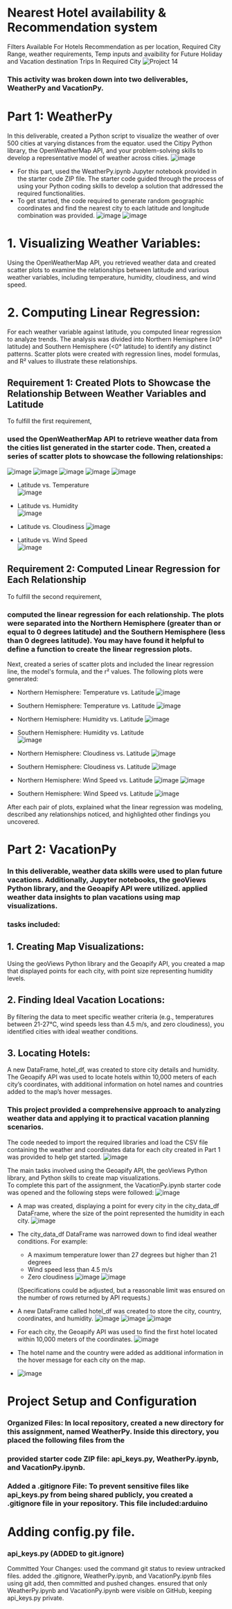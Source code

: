 # Nearest Hotel availability & Recommendation system 
Filters Available For Hotels Recommendation as per location, Required City Range, weather requirements, Temp inputs and avaibility for Future Holiday and Vacation destination Trips In Required City
<img src="https://mir-s3-cdn-cf.behance.net/project_modules/max_1200/fbc52262225969.5a89af053bacd.gif" alt="Project 14">
### This activity was broken down into two deliverables, WeatherPy and VacationPy.

# Part 1: WeatherPy
In this deliverable, created a Python script to visualize the weather of over 500 cities at varying distances from the equator. used the Citipy Python library, the OpenWeatherMap API, and your problem-solving skills to develop a representative model of weather across cities.
![image](https://github.com/user-attachments/assets/2c9c47ce-f807-441a-8f57-50835276a2ea)

- For this part, used the WeatherPy.ipynb Jupyter notebook provided in the starter code ZIP file. The starter code guided through the process of using your Python coding skills to develop a solution that addressed the required functionalities.
- To get started, the code required to generate random geographic coordinates and find the nearest city to each latitude and longitude combination was provided.
![image](https://github.com/user-attachments/assets/5ddc107a-9239-495d-b2f2-a555b54ff1bd)
![image](https://github.com/user-attachments/assets/d622a224-0c75-4728-9d91-918f7775a012)

# 1. Visualizing Weather Variables: 
Using the OpenWeatherMap API, you retrieved weather data and created scatter plots to examine the relationships between latitude and various weather variables, including temperature, humidity, cloudiness, and wind speed.

# 2. Computing Linear Regression: 
For each weather variable against latitude, you computed linear regression to analyze trends. The analysis was divided into Northern Hemisphere (≥0° latitude) and Southern Hemisphere (<0° latitude) to identify any distinct patterns. Scatter plots were created with regression lines, model formulas, and R² values to illustrate these relationships.

## Requirement 1: Created Plots to Showcase the Relationship Between Weather Variables and Latitude
To fulfill the first requirement, 
### used the OpenWeatherMap API to retrieve weather data from the cities list generated in the starter code. Then, created a series of scatter plots to showcase the following relationships:
![image](https://github.com/user-attachments/assets/80058ed7-2c15-46de-b1d2-4e443f9eb6e1)
![image](https://github.com/user-attachments/assets/667d2eef-b9a9-4691-aba6-d03b5debb42d)
![image](https://github.com/user-attachments/assets/ab068d7b-13b8-492e-9edf-a57959cfd195)
![image](https://github.com/user-attachments/assets/98b4e244-2382-460d-a79a-729f790945df)
![image](https://github.com/user-attachments/assets/a8b9a469-03e5-40c0-95e8-96f5ddd79df6)

- Latitude vs. Temperature  
  ![image](https://github.com/user-attachments/assets/0b52dc56-fdc1-4c0b-acbd-af53cf15958e)
  
- Latitude vs. Humidity  
  ![image](https://github.com/user-attachments/assets/4029cbfc-2923-4d25-84a1-ffd814da964d)
  
- Latitude vs. Cloudiness
  ![image](https://github.com/user-attachments/assets/8775ac81-7f9d-4686-aeed-362f271784d9)
  
- Latitude vs. Wind Speed  
 ![image](https://github.com/user-attachments/assets/92ad6dac-4fc2-4d19-9a64-b73b4f5650c3)

## Requirement 2: Computed Linear Regression for Each Relationship
To fulfill the second requirement, 
### computed the linear regression for each relationship. The plots were separated into the Northern Hemisphere (greater than or equal to 0 degrees latitude) and the Southern Hemisphere (less than 0 degrees latitude). You may have found it helpful to define a function to create the linear regression plots.

Next, created a series of scatter plots and included the linear regression line, the model's formula, and the r² values. The following plots were generated:

- Northern Hemisphere: Temperature vs. Latitude
  ![image](https://github.com/user-attachments/assets/9439c0ed-943b-4604-a57d-72c233db3aea)
  
- Southern Hemisphere: Temperature vs. Latitude
  ![image](https://github.com/user-attachments/assets/2868be09-c383-421e-8b76-91b801b4eef4)

- Northern Hemisphere: Humidity vs. Latitude
  ![image](https://github.com/user-attachments/assets/7c1b15c3-07f9-4bb3-9506-8e8bccb0999b)

- Southern Hemisphere: Humidity vs. Latitude  
  ![image](https://github.com/user-attachments/assets/698fb54d-2101-438e-ab48-f33df8324ad2)

- Northern Hemisphere: Cloudiness vs. Latitude
  ![image](https://github.com/user-attachments/assets/fe27f043-b9c3-469c-86e5-c051ef75ff00)  

- Southern Hemisphere: Cloudiness vs. Latitude
  ![image](https://github.com/user-attachments/assets/0575687e-d870-4c6d-bc79-a0a0c204b946)
  
- Northern Hemisphere: Wind Speed vs. Latitude
  ![image](https://github.com/user-attachments/assets/022e7109-e9a2-4eb5-bdfe-9c194d7f9e71)
  ![image](https://github.com/user-attachments/assets/f8a94426-2d85-4784-92e9-215e54c9930f)  

- Southern Hemisphere: Wind Speed vs. Latitude
  ![image](https://github.com/user-attachments/assets/80fff588-04bd-4420-b4ee-97caaf086a00)

After each pair of plots,  explained what the linear regression was modeling, described any relationships noticed, and highlighted other findings you uncovered.


# Part 2: VacationPy

### In this deliverable, weather data skills were used to plan future vacations. Additionally, Jupyter notebooks, the geoViews Python library, and the Geoapify API were utilized. applied weather data insights to plan vacations using map visualizations.

### tasks included:

## 1. Creating Map Visualizations: 
Using the geoViews Python library and the Geoapify API, you created a map that displayed points for each city, with point size representing humidity levels.

## 2. Finding Ideal Vacation Locations: 
By filtering the data to meet specific weather criteria (e.g., temperatures between 21-27°C, wind speeds less than 4.5 m/s, and zero cloudiness), you identified cities with ideal weather conditions.

## 3. Locating Hotels: 
A new DataFrame, hotel_df, was created to store city details and humidity. The Geoapify API was used to locate hotels within 10,000 meters of each city’s coordinates, with additional information on hotel names and countries added to the map’s hover messages.

### This project provided a comprehensive approach to analyzing weather data and applying it to practical vacation planning scenarios.

The code needed to import the required libraries and load the CSV file containing the weather and coordinates data for each city created in Part 1 was provided to help get started.
![image](https://github.com/user-attachments/assets/0172b20d-890a-4788-8739-60a88f9b936c)

The main tasks involved using the Geoapify API, the geoViews Python library, and Python skills to create map visualizations.  
To complete this part of the assignment, the VacationPy.ipynb starter code was opened and the following steps were followed:
![image](https://github.com/user-attachments/assets/682f3406-087a-4602-9075-5ca8249963cb)

  
- A map was created, displaying a point for every city in the city_data_df DataFrame, where the size of the point represented the humidity in each city.
![image](https://github.com/user-attachments/assets/e6067a73-9174-4fe3-8c49-b807ca71ffb1)

- The city_data_df DataFrame was narrowed down to find ideal weather conditions. For example:
    - A maximum temperature lower than 27 degrees but higher than 21 degrees
    - Wind speed less than 4.5 m/s
    - Zero cloudiness
![image](https://github.com/user-attachments/assets/26791ebe-461c-4a97-9f6a-b981e4229b6b)
![image](https://github.com/user-attachments/assets/56d0f2a6-9f07-4300-97e9-47ac44208ebc)


  (Specifications could be adjusted, but a reasonable limit was ensured on the number of rows returned by API requests.)

- A new DataFrame called hotel_df was created to store the city, country, coordinates, and humidity.
  ![image](https://github.com/user-attachments/assets/39df5757-d133-49b5-b563-22fb004cc51e)
  ![image](https://github.com/user-attachments/assets/e8f44f02-ba5d-4dd4-80ef-9efcd061fa0e)
  ![image](https://github.com/user-attachments/assets/31365d31-e9d2-4b20-beda-2304ddd47ed8)
  
- For each city, the Geoapify API was used to find the first hotel located within 10,000 meters of the coordinates.
  ![image](https://github.com/user-attachments/assets/24757cfb-6423-4b32-a7ea-3821455e3e30)
    
- The hotel name and the country were added as additional information in the hover message for each city on the map.
-   ![image](https://github.com/user-attachments/assets/775981dd-09c2-4f25-80a4-dae65165ca58)

  # Project Setup and Configuration
 
### Organized Files: In local repository, created a new directory for this assignment, named WeatherPy. Inside this directory, you placed the following files from the 
### provided starter code ZIP file: api_keys.py, WeatherPy.ipynb, and VacationPy.ipynb.
### Added a .gitignore File: To prevent sensitive files like api_keys.py from being shared publicly, you created a .gitignore file in your repository. This file included:arduino

# Adding config.py file.
### api_keys.py (ADDED to git.ignore)
Committed Your Changes: used the command git status to review untracked files. added the .gitignore, WeatherPy.ipynb, and VacationPy.ipynb files using git add, then committed and pushed changes. ensured that only WeatherPy.ipynb and VacationPy.ipynb were visible on GitHub, keeping api_keys.py private.







